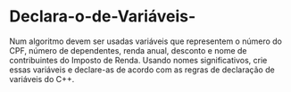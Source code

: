 # Declara-o-de-Variáveis-
Num algoritmo devem ser usadas variáveis que representem o número do CPF, número de dependentes, renda anual, desconto e nome de contribuintes do Imposto de Renda. Usando nomes significativos, crie essas variáveis e declare-as de acordo com as regras de declaração de variáveis do C++.
